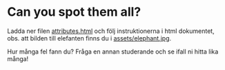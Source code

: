 # Can you spot them all?

Ladda ner filen [attributes.html](assets/attributes.html) och följ instruktionerna i html dokumentet, obs. att bilden till elefanten finns du i [assets/elephant.jpg](assets/elephant.jpg).

Hur många fel fann du? Fråga en annan studerande och se ifall ni hitta lika många!